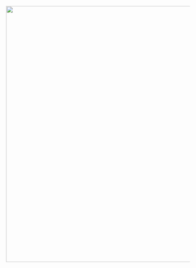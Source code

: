 <div align="center">
    <img width="700" src="https://github.com/sqayner/a-covid19-app/blob/master/covid19thumbnail.png">   
</div>

